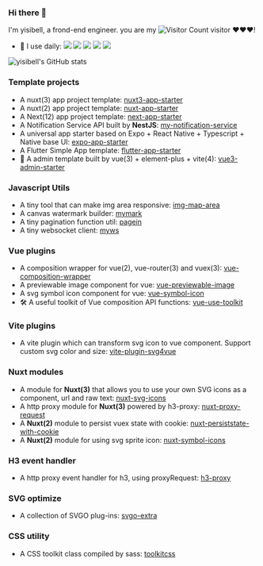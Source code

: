 ### Hi there 👋

<!--
**yisibell/yisibell** is a ✨ _special_ ✨ repository because its `README.md` (this file) appears on your GitHub profile.

Here are some ideas to get you started:

- 🔭 I’m currently working on ...
- 🌱 I’m currently learning ...
- 👯 I’m looking to collaborate on ...
- 🤔 I’m looking for help with ...
- 💬 Ask me about ...
- 📫 How to reach me: ...
- 😄 Pronouns: ...
- ⚡ Fun fact: ...
-->

I'm yisibell, a frond-end engineer. you are my ![Visitor Count](https://profile-counter.glitch.me/yisibell/count.svg) visitor ❤❤❤!


- 🚀 I use daily: ![](	https://img.shields.io/badge/TypeScript-007ACC?style=for-the-badge&logo=typescript&logoColor=white) ![](	https://img.shields.io/badge/Node.js-43853D?style=for-the-badge&logo=node.js&logoColor=white) ![](	https://img.shields.io/badge/Vue.js-35495E?style=for-the-badge&logo=vue.js&logoColor=4FC08D) ![](https://img.shields.io/badge/React-20232A?style=for-the-badge&logo=react&logoColor=61DAFB) ![](https://img.shields.io/badge/Dart-0175C2?style=for-the-badge&logo=dart&logoColor=white)


![yisibell's GitHub stats](https://github-readme-stats.vercel.app/api?username=yisibell&show_icons=true&theme=tokyonight)

### Template projects

- A nuxt(3) app project template: [nuxt3-app-starter](https://github.com/yisibell/nuxt3-app-starter)
- A nuxt(2) app project template: [nuxt-app-starter](https://github.com/yisibell/nuxt-app-starter)
- A Next(12) app project template: [next-app-starter](https://github.com/yisibell/next-app-starter)
- A Notification Service API built by **NestJS**: [my-notification-service](https://github.com/yisibell/my-notification-service)
- A universal app starter based on Expo + React Native + Typescript + Native base UI: [expo-app-starter](https://github.com/yisibell/expo-app-starter)
- A Flutter Simple App template: [flutter-app-starter](https://github.com/yisibell/flutter-app-starter)
- 🚧 A admin template built by vue(3) + element-plus + vite(4): [vue3-admin-starter](https://github.com/yisibell/vue3-admin-starter)


### Javascript Utils

- A tiny tool that can make img area responsive: [img-map-area](https://github.com/yisibell/img-map-area)
- A canvas watermark builder: [mymark](https://github.com/yisibell/mymark)
- A tiny pagination function util: [pagein](https://github.com/yisibell/pagein)
- A tiny websocket client: [myws](https://github.com/yisibell/myws)

### Vue plugins

- A composition wrapper for vue(2), vue-router(3) and vuex(3): [vue-composition-wrapper](https://github.com/yisibell/vue-composition-wrapper)
- A previewable image component for vue: [vue-previewable-image](https://github.com/yisibell/vue-previewable-image)
- A svg symbol icon component for vue: [vue-symbol-icon](https://github.com/yisibell/vue-symbol-icon)
- 🛠️ A useful toolkit of Vue composition API functions: [vue-use-toolkit](https://github.com/yisibell/vue-use-toolkit)

### Vite plugins

- A vite plugin which can transform svg icon to vue component. Support custom svg color and size: [vite-plugin-svg4vue](https://github.com/yisibell/vite-plugin-svg4vue)

### Nuxt modules

- A module for **Nuxt(3)** that allows you to use your own SVG icons as a component, url and raw text: [nuxt-svg-icons](https://github.com/yisibell/nuxt-svg-icons)
- A http proxy module for **Nuxt(3)** powered by h3-proxy: [nuxt-proxy-request](https://github.com/yisibell/nuxt-proxy-request)
- A **Nuxt(2)** module to persist vuex state with cookie: [nuxt-persiststate-with-cookie](https://github.com/yisibell/nuxt-persiststate-with-cookie)
- A **Nuxt(2)** module for using svg sprite icon: [nuxt-symbol-icons](https://github.com/yisibell/nuxt-symbol-icons)

### H3 event handler

- A http proxy event handler for h3, using proxyRequest: [h3-proxy](https://github.com/yisibell/h3-proxy)

### SVG optimize

- A collection of SVGO plug-ins: [svgo-extra](https://github.com/yisibell/svgo-extra)

### CSS utility

- A CSS toolkit class compiled by sass: [toolkitcss](https://github.com/yisibell/toolkitcss)
